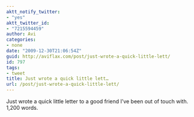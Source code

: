 ```yaml
---
aktt_notify_twitter:
- "yes"
aktt_twitter_id:
- "7215594459"
author: Avi
categories:
- none
date: "2009-12-30T21:06:54Z"
guid: http://aviflax.com/post/just-wrote-a-quick-little-lett/
id: 797
tags:
- tweet
title: Just wrote a quick little lett…
url: /post/just-wrote-a-quick-little-lett/
---
```

Just wrote a quick little letter to a good friend I&#8217;ve been out of touch with. 1,200 words.